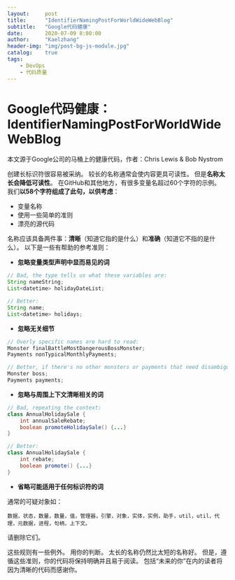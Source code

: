 ```yaml
---
layout:     post
title:      "IdentifierNamingPostForWorldWideWebBlog"
subtitle:   "Google代码健康"
date:       2020-07-09 8:00:00
author:     "Kaelzhang"
header-img: "img/post-bg-js-module.jpg"
catalog:    true
tags:
    - DevOps
    - 代码质量
---
```


# Google代码健康：IdentifierNamingPostForWorldWideWebBlog

本文源于Google公司的马桶上的健康代码，作者：Chris Lewis & Bob Nystrom

创建长标识符很容易被采纳。 较长的名称通常会使内容更具可读性。 但是**名称太长会降低可读性**。 在GitHub和其他地方，有很多变量名超过60个字符的示例。 我们**以58个字符组成了此句，以供考虑**：

* 变量名称
* 使用一些简单的准则
* 漂亮的源代码
                      
名称应该具备两件事：**清晰**（知道它指的是什么）和**准确**（知道它不指的是什么）。 以下是一些有帮助的参考准则：

* **忽略变量类型声明中显而易见的词**

```java 
// Bad, the type tells us what these variables are:
String nameString; 
List<datetime> holidayDateList;

// Better:
String name; 
List<datetime> holidays;

```

* **忽略无关细节**

```java
// Overly specific names are hard to read:
Monster finalBattleMostDangerousBossMonster; 
Payments nonTypicalMonthlyPayments;

// Better, if there's no other monsters or payments that need disambiguation:
Monster boss; 
Payments payments;
```

* **忽略与周围上下文清晰相关的词**

```java
// Bad, repeating the context:
class AnnualHolidaySale {
    int annualSaleRebate; 
    boolean promoteHolidaySale() {...}
}

// Better:
class AnnualHolidaySale {
    int rebate; 
    boolean promote() {...}
}
```

* **省略可能适用于任何标识符的词**

通常的可疑对象如：

`数据，状态，数量，数量，值，管理器，引擎，对象，实体，实例，助手，util，util，代理，元数据，进程，句柄，上下文。 `


请删除它们。

这些规则有一些例外。 用你的判断。 太长的名称仍然比太短的名称好。 但是，遵循这些准则，你的代码将保持明确并且易于阅读。 包括“未来的你”在内的读者将因为清晰的代码而感谢你。


